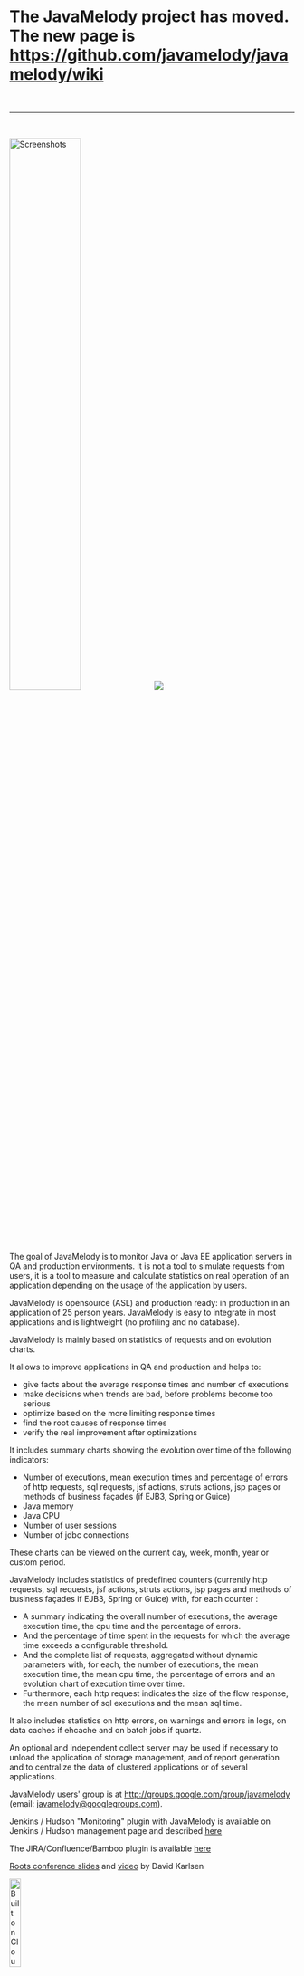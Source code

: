 # The JavaMelody project has moved. The new page is https://github.com/javamelody/javamelody/wiki #

<br />

---

<br />

<a href='http://code.google.com/p/javamelody/wiki/Screenshots'><img src='http://javamelody.googlecode.com/svn/trunk/javamelody-core/src/site/resources/screenshots/graphs.png' alt='Screenshots' width='50%' title='Screenshots' /></a>
<a href='http://code.google.com/p/javamelody/wiki/Donate'><img src='http://javamelody.googlecode.com/svn/wiki/images/btn_donate_LG.gif' /></a>
<br /><br />
The goal of JavaMelody is to monitor Java or Java EE application servers in QA and production environments. It is not a tool to simulate requests from users, it is a tool to measure and calculate statistics on real operation of an application depending on the usage of the application by users.

JavaMelody is opensource (ASL) and production ready: in production in an application of 25 person years. JavaMelody is easy to integrate in most applications and is lightweight (no profiling and no database).

JavaMelody is mainly based on statistics of requests and on evolution charts.

It allows to improve applications in QA and production and helps to:

  * give facts about the average response times and number of executions
  * make decisions when trends are bad, before problems become too serious
  * optimize based on the more limiting response times
  * find the root causes of response times
  * verify the real improvement after optimizations


It includes summary charts showing the evolution over time of the following indicators:

  * Number of executions, mean execution times and percentage of errors of http requests, sql requests, jsf actions, struts actions, jsp pages or methods of business façades (if EJB3, Spring or Guice)
  * Java memory
  * Java CPU
  * Number of user sessions
  * Number of jdbc connections

These charts can be viewed on the current day, week, month, year or custom period.

JavaMelody includes statistics of predefined counters (currently http requests, sql requests, jsf actions, struts actions, jsp pages and methods of business façades if EJB3, Spring or Guice) with, for each counter :

  * A summary indicating the overall number of executions, the average execution time, the cpu time and the percentage of errors.
  * And the percentage of time spent in the requests for which the average time exceeds a configurable threshold.
  * And the complete list of requests, aggregated without dynamic parameters with, for each, the number of executions, the mean execution time, the mean cpu time, the percentage of errors and an evolution chart of execution time over time.
  * Furthermore, each http request indicates the size of the flow response, the mean number of sql executions and the mean sql time.

It also includes statistics on http errors, on warnings and errors in logs, on data caches if ehcache and on batch jobs if quartz.

An optional and independent collect server may be used if necessary to unload the application of storage management, and of report generation and to centralize the data of clustered applications or of several applications.

JavaMelody users' group is at http://groups.google.com/group/javamelody (email: javamelody@googlegroups.com).

Jenkins / Hudson "Monitoring" plugin with JavaMelody is available on Jenkins / Hudson management page and described [here](http://wiki.jenkins-ci.org/display/JENKINS/Monitoring)

The JIRA/Confluence/Bamboo plugin is available [here](https://plugins.atlassian.com/plugin/details/20909)

[Roots conference slides](http://www.slideshare.net/djkarlsen/significance-of-metrics) and [video](http://vimeo.com/channels/rootsconf#24706626) by David Karlsen

<a href='http://www.cloudbees.com/'><img src='http://javamelody.googlecode.com/svn/trunk/javamelody-core/src/site/resources/images/Button-Built-on-CB-1.png' alt='Built on CloudBees' width='20%' /></a>

[Nightly build](https://javamelody.ci.cloudbees.com/job/javamelody/), [javadoc](https://javamelody.ci.cloudbees.com/job/javamelody/site/apidocs/index.html), [sources](https://javamelody.ci.cloudbees.com/job/javamelody/site/xref/index.html)